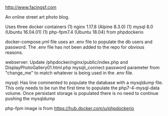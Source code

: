 http://www.facingsf.com

An online street art photo blog. 

Uses three docker containers 
(1) nginx 1.17.8 (Alpine 8.3.0)
(1) mysql 8.0 (Ubuntu 16.04.01)
(1) php-fpm7.4 (Ubuntu 18.04) from phpdockerio  


docker-compose.yml file uses an .env file to populate the db users and password.  The .env file has not been added to the repo for obvious reasons.

webserver: Update /phpdocker/nginx/public/index.php and DisplayPhotoGallery01.html.php mysqli_connect password parameter from "change_me" to match whatever is being used in the .env file.

mysql: Has line commented to populate the database with a mysqldump file. This only needs to be run the first time to populate the php7-4-mysql-data volume.  Once persistant storage is populated there is no need to continue pushing the mysqldump

php-fpm image is from https://hub.docker.com/u/phpdockerio
